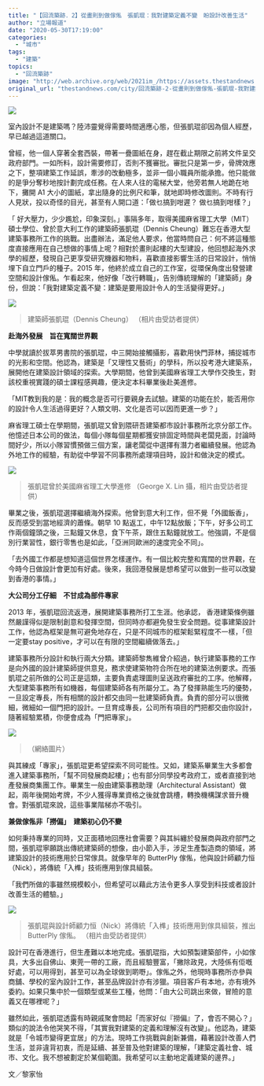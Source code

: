 ```yaml
---
title: "【回流築跡．2】從畫則到做傢俬　張凱琨：我對建築定義不變　盼設計改善生活"
author: "立場報道"
date: "2020-05-30T17:19:00"
categories:
  - "城市"
tags:
  - "建築"
topics:
  - "回流築跡"
image: "http://web.archive.org/web/2021im_/https://assets.thestandnews.com/media/photos/arc-12_nJDcb.png"
original_url: "thestandnews.com/city/回流築跡-2-從畫則到做傢俬-張凱琨-我對建築定義不變-盼設計改善生活"
---
```

![](http://web.archive.org/web/2021im_/https://assets.thestandnews.com/media/photos/arc-12_nJDcb.png)

室內設計不是建築嗎？陸沛靈覺得需要時間適應心態，但張凱琨卻因為個人經歷，早已越過這道關口。

曾經，他一個人穿著全套西裝，帶著一疊圖紙在身，趕在截止期限之前將文件呈交政府部門。一如所料，設計需要修訂，否則不獲審批。審批只是第一步，骨牌效應之下，整項建築工作延誤，牽涉的改動極多，並非一個小職員所能承擔。他只能做的是爭分奪秒地按計劃完成任務。在人來人往的電梯大堂，他旁若無人地跪在地下，攤開 A1 大小的圖紙，拿出隨身的比例尺和筆，就地即時修改圖則。不時有行人見狀，投以奇怪的目光，甚至有人開口道：「做乜搞到咁遲？ 做乜搞到咁樣？」

「 好大壓力，少少尷尬，印象深刻。」事隔多年，取得美國麻省理工大學（MIT）碩士學位、曾於意大利工作的建築師張凱琨（Dennis Cheung）難忘在香港大型建築事務所工作的挑戰。出盡辦法，滿足他人要求，他當時問自己：何不將這種態度直接應用在自己想做的事情上呢？相對於畫則起樓的大型建設，他回想起海外求學的經歷，發現自己更享受研究機器和物料，喜歡直接影響生活的日常設計，悄悄埋下自立門戶的種子。2015 年，他終於成立自己的工作室，從環保角度出發營建空間和設計傢俬。乍看起來，他好像「改行轉職」，告別傳統理解的「建築師」身份，但說：「我對建築定義不變：建築是要用設計令人的生活變得更好。」

![](http://web.archive.org/web/2021im_/https://assets.thestandnews.com/media/photos/dennis_jz8dk.jpg)
> 建築師張凱琨（Dennis Cheung） （相片由受訪者提供）

**赴海外發展　旨在寬闊世界觀**

中學就讀於拔萃男書院的張凱琨，中三開始接觸攝影，喜歡用快門菲林，捕捉城市的光影和空間。他認為，建築是「又理性又藝術」的學科，所以投考港大建築系，展開他在建築設計領域的探索。大學期間，他曾到美國麻省理工大學作交換生，對該校重視實踐的碩士課程感興趣，便決定本科畢業後赴美進修。

「MIT教到我的是：我的概念是否可行要親身去試驗。建築的功能在於，能否用你的設計令人生活過得更好？人類文明、文化是否可以因而更進一步？」

麻省理工碩士在學期間，張凱琨又曾到隈研吾建築都市設計事務所北京分部工作。他憶述日本公司的做法，每個小隊每個星期都獲安排固定時間與老闆見面，討論時間好少，所以小隊習慣預做三個方案，讓老闆從中選擇有潛力者繼續發展。他認為外地工作的經驗，有助從中學習不同事務所處理項目時，設計和做決定的模式。

![](http://web.archive.org/web/2021im_/https://assets.thestandnews.com/media/photos/MIT_9A3TY.jpg)
> 張凱琨曾於美國麻省理工大學進修 （George X. Lin 攝，相片由受訪者提供）

畢業之後，張凱琨選擇繼續海外探索。他曾到意大利工作，但不覺「外國飯香」，反而感受到當地經濟的蕭條。朝早 10 點返工，中午12點放飯；下午，好多公司工作兩個鐘頭之後，三點鐘又休息，食下午茶，跟住五點鐘就放工。他強調，不是個別行業習性，銀行零售也是如此，「亞洲同歐洲的速度完全不同」。

「去外國工作都是想知道這個世界怎樣運作。有一個比較完整和寬闊的世界觀，在今時今日做設計會更加有好處。後來，我回港發展是想希望可以做到一些可以改變到香港的事情。」

**大公司分工仔細　不甘成為部件專家**

2013 年，張凱琨回流返港，展開建築事務所打工生涯。他承認， 香港建築條例雖然嚴謹得似是限制創意和發揮空間，但同時亦都避免發生安全問題。從事建築設計工作，他認為框架是無可避免地存在，只是不同城市的框架鬆緊程度不一樣，「但一定要stay positive，才可以在有限的空間繼續做落去。」

建築事務所分設計和執行兩大分類。建築師黎雋維曾介紹過，執行建築事務的工作是向外國的設計建築師提供意見，務求使建築物符合所在地的建築法例要求。而張凱琨之前所做的公司正是這類，主要負責處理圖則呈送政府審批的工序。他解釋，大型建築事務所有如機器，每個建築師各有所屬分工。為了發揮熟能生巧的優勢，一旦設定專長，所有相關的設計都交由同一批建築師負責。負責的部分可以很微細，微細如一個門把的設計。一旦育成專長，公司所有項目的門把都交由你設計，隨著經驗累積，你便會成為「門把專家」。

![](http://web.archive.org/web/2021im_/https://assets.thestandnews.com/media/photos/drawing_3FfQJ.jpg)
> （網絡圖片）

與其練成「專家」，張凱琨更希望探索不同可能性。又如，建築系畢業生大多都會進入建築事務所，「幫不同發展商起樓」；也有部分同學投考政府工，或者直接到地產發展商集團工作。畢業生一般由建築事務助理（Architectural Assistant）做起，兩年後開始考牌，不少人獲得專業資格之後就會跳槽，轉換機構謀求晉升機會。對張凱琨來說，這些事業階梯亦不吸引。

**兼做傢俬非「撈偏」　建築初心仍不變**

如何秉持專業的同時，又正面積地回應社會需要？與其糾纏於發展商與政府部門之間，張凱琨寧願跳出傳統建築師的想像，由小節入手，涉足生產製造商的領域，將建築設計的技術應用於日常傢具。就像早年的 ButterPly 傢俬，他與設計師顧力恒（Nick），將傳統「入榫」技術應用到傢具組裝。

「我們所做的事雖然規模較小，但希望可以藉此方法令更多人享受到科技或者設計改善生活的體驗。」

![](http://web.archive.org/web/2021im_/https://assets.thestandnews.com/media/photos/structure_QGkch.jpg)
> 張凱琨與設計師顧力恒（Nick）將傳統「入榫」技術應用到傢具組裝，推出ButterPly 傢俬。 （相片由受訪者提供）

設計可在香港進行，但生產難以本地完成。張凱琨指，大如預製建築部件，小如傢具，大多出自佛山、東莞一帶的工廠，而且經驗豐富，「撇除政見，大陸係有佢嘅好處，可以用得到，甚至可以為全球做到啲嘢」。傢俬之外，他現時事務所亦參與商舖、學校的室內設計工作，甚至品牌設計亦有涉獵。項目客戶有本地，亦有境外委約。如果只集中於一個類型或某些工種，他問：「由大公司跳出來做，冒險的意義又在哪裡呢？」

雖然如此，張凱琨透露有時親戚聚會問起「而家好似『撈偏』了，會否不開心？」類似的說法令他哭笑不得，「其實我對建築的定義和理解沒有改變」。他認為，建築就是「令城市變得更宜居」的方法。現時工作挑戰與創新兼備，藉著設計改善人們生活，並非違背初衷，而是延續、甚至普及他對建築的理解，「建築定義社會、城市、文化。我不想被劃定於某個範圍。我希望可以主動地定義建築的邊界。」

文／黎家怡